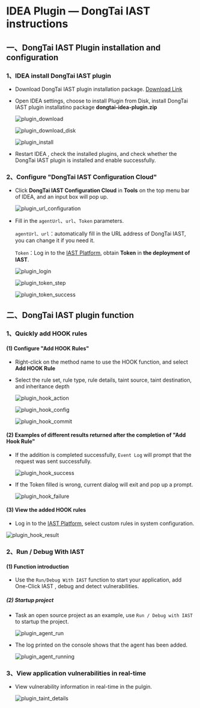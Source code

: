 #  IDEA Plugin — DongTai IAST instructions

<h2 id="1">一、DongTai IAST Plugin installation and configuration</h3>

###  1、IDEA install DongTai IAST plugin

- Download DongTai IAST plugin installation package. [Download Link](https://github.com/HXSecurity/DongTai-Plugin-IDEA/releases/download/v1.0/DongTai-Plugin-IDEA.zip)

- Open IDEA settings, choose to install Plugin from Disk, install DongTai IAST plugin installatino package **dongtai-idea-plugin.zip**
  
  ![plugin_download](../../doc/assets/features/plugin_download.png)

  ![plugin_download_disk](../../doc/assets/features/plugin_download_disk.png)
  
  ![plugin_install](../assets/features/plugin_installs.png)

- Restart IDEA , check the installed plugins, and check whether the DongTai IAST plugin is installed and enable successfully.

###  2、Configure "DongTai IAST Configuration Cloud"

- Click **DongTai IAST Configuration Cloud** in **Tools** on the top menu bar of IDEA, and an input box will pop up.
  
  ![plugin_url_configuration](../assets/features/plugin_url_configs.png)

- Fill in the `agentUrl`、`url`、`Token` parameters.
  
  `agentUrl、url`：automatically fill in the URL address of DongTai IAST, you can change it if you need it.
  
  `Token`：Log in to the [IAST Platform](https://iast.huoxian.cn/login), obtain **Token** in **the deployment of IAST**.
  
  ![plugin_login](../../doc/assets/features/plugin_login.png)
  
  ![plugin_token_step](../../doc/assets/features/plugin_token_step.png)
  
  ![plugin_token_success](../../doc/assets/features/plugin_token_success.png)

<h2 id="2">二、DongTai IAST plugin function</h3>

### 1、Quickly add HOOK rules

####  (1) Configure "Add HOOK Rules"

- Right-click on the method name to use the HOOK function, and select **Add HOOK Rule**

- Select the rule set, rule type, rule details, taint source, taint destination, and inheritance depth
    
    ![plugin_hook_action](../../doc/assets/features/plugin_hook_action.png)
    
    ![plugin_hook_config](../../doc/assets/features/plugin_hook_config.png)
    
    ![plugin_hook_commit](../../doc/assets/features/plugin_hook_commit.png)

####  (2) Examples of different results returned after the completion of "Add Hook Rule"  

- If the addition is completed successfully, `Event Log` will prompt that the request was sent successfully.
  
  ![plugin_hook_success](../../doc/assets/features/plugin_hook_success.png)
  
- If the Token filled is wrong, current dialog will exit and pop up a prompt.
  
  ![plugin_hook_failure](../../doc/assets/features/plugin_hook_failure.png)

####  (3) View the added HOOK rules  

 - Log in to the  [IAST Platform](https://iast.huoxian.cn/login), select custom rules in system configuration. 

  ![plugin_hook_result](../../doc/assets/features/plugin_hook_result.png)

[comment]: <> (<h4 id="2">二、One-Click configuration of local agent</h4>)

### 2、Run / Debug With IAST

####  (1) Function introduction

- Use the `Run/Debug With IAST` function to start your application, add One-Click IAST , debug and detect vulnerabilities.

##### (2) Startup project

- Task an open source project as an example, use `Run / Debug with IAST` to startup the project.

  ![plugin_agent_run](../../doc/assets/features/plugin_run_debug_app.png)
  
- The log printed on the console shows that the agent has been added.
  
  ![plugin_agent_running](../../doc/assets/features/plugin_agent_add.png)

### 3、View application vulnerabilities in real-time

- View vulnerability information in real-time in the pulgin.

  ![plugin_taint_details](../../doc/assets/features/plugin_taint_details.png)










  
